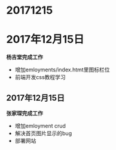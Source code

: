 # 20171215


# 2017年12月15日
**杨吉堂完成工作**
- 增加emloyments/index.htmt里图标栏位
- 前端开发css教程学习

## 2017年12月15日
**张家琛完成工作**
- 增加emloyment crud
- 解决首页图片显示的bug
- 部署网站
